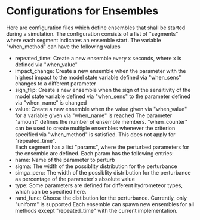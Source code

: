 Configurations for Ensembles
============================

Here are configuration files which define ensembles that shall be started during a simulation.
The configuration consists of a list of "segments" where each segment indicates an ensemble start.
The variable "when_method" can have the following values
- repeated_time: Create a new ensemble every x seconds, where x is defined via "when_value"
- impact_change: Create a new ensemble when the parameter with the highest impact to the model state variable defined via "when_sens" changes to a different parameter
- sign_flip: Create a new ensemble when the sign of the sensitivity of the model state variable defined via "when_sens" to the parameter defined via "when_name" is changed
- value: Create a new ensemble when the value given via "when_value" for a variable given via "when_name" is reached
The parameter "amount" defines the number of ensemble members. "when_counter" can be used to create multiple ensembles whenever the criterion specified via "when_method" is satisfied. This does not apply for "repeated_time". \
Each segment has a list "params", where the perturbed parameters for the ensemble are defined. Each param has the following entries:
- name: Name of the parameter to perturb
- sigma: The width of the possiblity distribution for the perturbance
- simga_perc: The width of the possiblity distribution for the perturbance as percentage of the parameter's absolute value
- type: Some parameters are defined for different hydrometeor types, which can be specified here.
- rand_func: Choose the distibution for the perturbance. Currently, only "uniform" is supported
Each ensemble can spawn new ensembles for all methods except "repeated_time" with the current implementation.